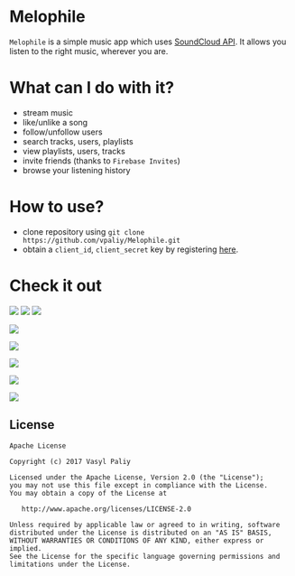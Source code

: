 # Melophile

`Melophile` is a simple music app which uses [SoundCloud API](https://soundcloud.com/stream).
It allows you listen to the right music, wherever you are. 

# What can I do with it? #
- stream music
- like/unlike a song
- follow/unfollow users
- search tracks, users, playlists
- view playlists, users, tracks 
- invite friends (thanks to `Firebase Invites`)
- browse your listening history


# How to use? #
- clone repository using `git clone https://github.com/vpaliy/Melophile.git`
- obtain a `client_id`, `client_secret` key by registering [here](https://developers.soundcloud.com/docs/api/reference).

# Check it out #

![](https://github.com/vpaliyX/Melophile/blob/master/art/playlist.gif)
![](https://github.com/vpaliyX/Melophile/blob/master/art/user.gif)
![](https://github.com/vpaliyX/Melophile/blob/master/art/fourth.png)

![](https://github.com/vpaliyX/Melophile/blob/master/art/player.png)

![](https://github.com/vpaliyX/Melophile/blob/master/art/second_2.png)

![](https://github.com/vpaliyX/Melophile/blob/master/art/first_1.png)

![](https://github.com/vpaliyX/Melophile/blob/master/art/third.png)

![](https://github.com/vpaliyX/Melophile/blob/master/art/sixth.png)

## License ##

``````
Apache License

Copyright (c) 2017 Vasyl Paliy

Licensed under the Apache License, Version 2.0 (the "License");
you may not use this file except in compliance with the License.
You may obtain a copy of the License at

   http://www.apache.org/licenses/LICENSE-2.0

Unless required by applicable law or agreed to in writing, software
distributed under the License is distributed on an "AS IS" BASIS,
WITHOUT WARRANTIES OR CONDITIONS OF ANY KIND, either express or implied.
See the License for the specific language governing permissions and
limitations under the License.
``````
